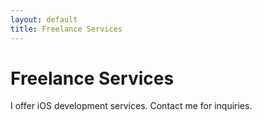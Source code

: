 ```yaml
---
layout: default
title: Freelance Services
---
```


# Freelance Services

I offer iOS development services. Contact me for inquiries.
